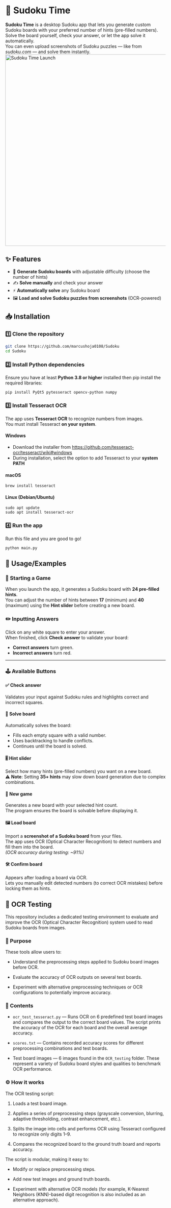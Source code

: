 
# 🧩 Sudoku Time

**Sudoku Time** is a desktop Sudoku app that lets you generate custom Sudoku boards with your preferred number of hints (pre-filled numbers).  
Solve the board yourself, check your answer, or let the app solve it automatically.  
You can even upload screenshots of Sudoku puzzles — like from *sudoku.com* — and solve them instantly.
<img src="App/assets/app_screenshot.PNG" alt="Sudoku Time Launch" width="600"/>

## ✨ Features

- 🎲 **Generate Sudoku boards** with adjustable difficulty (choose the number of hints)
- ✍️ **Solve manually** and check your answer
- ⚡ **Automatically solve** any Sudoku board
- 🖼️ **Load and solve Sudoku puzzles from screenshots** (OCR-powered)
## 📥 Installation 

### 1️⃣ Clone the repository
```bash
git clone https://github.com/marcushoja0108/Sudoku
cd Sudoku
```
    
### 2️⃣ Install Python dependencies
Ensure you have at least **Python 3.8 or higher** installed
then pip install the required libraries:
```
pip install PyQt5 pytesseract opencv-python numpy
```

### 3️⃣ Install Tesseract OCR

The app uses **Tesseract OCR** to recognize numbers from images.  
You must install Tesseract **on your system**.

#### Windows

- Download the installer from https://github.com/tesseract-ocr/tesseract/wiki#windows  
- During installation, select the option to add Tesseract to your **system PATH**

#### macOS

```
brew install tesseract
```

#### Linux (Debian/Ubuntu)
```
sudo apt update
sudo apt install tesseract-ocr
```

### 4️⃣ Run the app

Run this file and you are good to go!
```
python main.py
```


## 🚀 Usage/Examples
### 🧩 Starting a Game

When you launch the app, it generates a Sudoku board with **24 pre-filled hints**.  
You can adjust the number of hints between **17** (minimum) and **40** (maximum) using the **Hint slider** before creating a new board.

### ✏️ Inputting Answers

Click on any white square to enter your answer.  
When finished, click **Check answer** to validate your board:

- **Correct answers** turn green.
- **Incorrect answers** turn red.

---

### 🕹️ Available Buttons

#### ✅ Check answer  
Validates your input against Sudoku rules and highlights correct and incorrect squares.

#### 🧩 Solve board  
Automatically solves the board:

- Fills each empty square with a valid number.
- Uses backtracking to handle conflicts.
- Continues until the board is solved.

#### 🎚️ Hint slider  
Select how many hints (pre-filled numbers) you want on a new board.  
⚠️ **Note**: Setting **35+ hints** may slow down board generation due to complex combinations.

#### 🔄 New game  
Generates a new board with your selected hint count.  
The program ensures the board is solvable before displaying it.

#### 🖼️ Load board  
Import a **screenshot of a Sudoku board** from your files.  
The app uses OCR (Optical Character Recognition) to detect numbers and fill them into the board.  
*(OCR accuracy during testing: ~91%)*

#### 🛠️ Confirm board  
Appears after loading a board via OCR.  
Lets you manually edit detected numbers (to correct OCR mistakes) before locking them as hints.
## 🧐 OCR Testing

This repository includes a dedicated testing environment to evaluate and improve the OCR (Optical Character Recognition) system used to read Sudoku boards from images.

### 🎯 Purpose
These tools allow users to:

* Understand the preprocessing steps applied to Sudoku board images before OCR.

* Evaluate the accuracy of OCR outputs on several test boards.

* Experiment with alternative preprocessing techniques or OCR configurations to potentially improve accuracy.

### 📂 Contents
* `ocr_test_tesseract.py` — Runs OCR on 6 predefined test board images and compares the output to the correct board values. The script prints the accuracy of the OCR for each board and the overall average accuracy.

* `scores.txt` — Contains recorded accuracy scores for different preprocessing combinations and test boards.

* Test board images — 6 images found in the `OCR_testing` folder.  These represent a variety of Sudoku board styles and qualities to benchmark OCR performance.

### ⚙️ How it works
The OCR testing script:

1. Loads a test board image.

2. Applies a series of preprocessing steps (grayscale conversion, blurring, adaptive thresholding, contrast enhancement, etc.).

3. Splits the image into cells and performs OCR using Tesseract configured to recognize only digits 1–9.

4. Compares the recognized board to the ground truth board and reports accuracy.

The script is modular, making it easy to:

* Modify or replace preprocessing steps.

* Add new test images and ground truth boards.

* Experiment with alternative OCR models (for example, K-Nearest Neighbors (KNN)-based digit recognition is also included as an alternative approach).